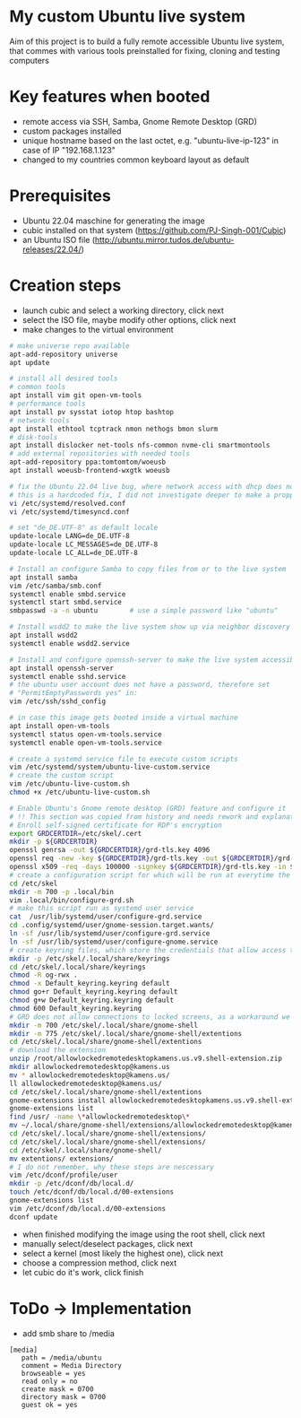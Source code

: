 # My custom Ubuntu live system
Aim of this project is to build a fully remote accessible Ubuntu live system, that commes with various tools preinstalled for fixing, cloning and testing computers

# Key features when booted
- remote access via SSH, Samba, Gnome Remote Desktop (GRD)
- custom packages installed
- unique hostname based on the last octet, e.g. "ubuntu-live-ip-123" in case of IP "192.168.1.123"
- changed to my countries common keyboard layout as default

# Prerequisites
- Ubuntu 22.04 maschine for generating the image
- cubic installed on that system (https://github.com/PJ-Singh-001/Cubic)
- an Ubuntu ISO file (http://ubuntu.mirror.tudos.de/ubuntu-releases/22.04/)

# Creation steps
- launch cubic and select a working directory, click next
- select the ISO file, maybe modify other options, click next
- make changes to the virtual environment
```bash
# make universe repo available
apt-add-repository universe
apt update

# install all desired tools
# common tools
apt install vim git open-vm-tools
# performance tools
apt install pv sysstat iotop htop bashtop 
# network tools
apt install ethtool tcptrack nmon nethogs bmon slurm
# disk-tools
apt install dislocker net-tools nfs-common nvme-cli smartmontools     
# add external repositories with needed tools
apt-add-repository ppa:tomtomtom/woeusb
apt install woeusb-frontend-wxgtk woeusb

# fix the Ubuntu 22.04 live bug, where network access with dhcp does not work out of the box
# this is a hardcoded fix, I did not investigate deeper to make a propper change
vi /etc/systemd/resolved.conf
vi /etc/systemd/timesyncd.conf

# set "de_DE.UTF-8" as default locale
update-locale LANG=de_DE.UTF-8
update-locale LC_MESSAGES=de_DE.UTF-8
update-locale LC_ALL=de_DE.UTF-8

# Install an configure Samba to copy files from or to the live system
apt install samba
vim /etc/samba/smb.conf
systemctl enable smbd.service
systemctl start smbd.service
smbpasswd -a -n ubuntu        # use a simple password like "ubuntu"

# Install wsdd2 to make the live system show up via neighbor discovery
apt install wsdd2
systemctl enable wsdd2.service

# Install and configure openssh-server to make the live system accessible through ssh
apt install openssh-server
systemctl enable sshd.service
# the ubuntu user account does not have a password, therefore set
# "PermitEmptyPasswords yes" in:
vim /etc/ssh/sshd_config

# in case this image gets booted inside a virtual machine
apt install open-vm-tools
systemctl status open-vm-tools.service
systemctl enable open-vm-tools.service

# create a systemd service file to execute custom scripts
vim /etc/systemd/system/ubuntu-live-custom.service
# create the custom script
vim /etc/ubuntu-live-custom.sh
chmod +x /etc/ubuntu-live-custom.sh

# Enable Ubuntu's Gnome remote desktop (GRD) feature and configure it
# !! This section was copied from history and needs rework and explanations !!
# Enroll self-signed certificate for RDP's encryption
export GRDCERTDIR=/etc/skel/.cert
mkdir -p ${GRDCERTDIR}
openssl genrsa -out ${GRDCERTDIR}/grd-tls.key 4096
openssl req -new -key ${GRDCERTDIR}/grd-tls.key -out ${GRDCERTDIR}/grd-tls.csr -subj "/C=DE/ST=Private/L=Home/O=Family/OU=IT Department/CN=ubuntu-live"
openssl x509 -req -days 100000 -signkey ${GRDCERTDIR}/grd-tls.key -in ${GRDCERTDIR}/grd-tls.csr -out ${GRDCERTDIR}/grd-tls.crt
# create a configuration script for which will be run at everytime the live system is booted
cd /etc/skel
mkdir -m 700 -p .local/bin
vim .local/bin/configure-grd.sh
# make this script run as systemd user service
cat  /usr/lib/systemd/user/configure-grd.service
cd .config/systemd/user/gnome-session.target.wants/
ln -sf /usr/lib/systemd/user/configure-grd.service
ln -sf /usr/lib/systemd/user/configure-gnome.service
# create keyring files, which store the credentials that allow access to GRD
mkdir -p /etc/skel/.local/share/keyrings
cd /etc/skel/.local/share/keyrings
chmod -R og-rwx .
chmod -x Default_keyring.keyring default 
chmod go+r Default_keyring.keyring default 
chmod g+w Default_keyring.keyring default 
chmod 600 Default_keyring.keyring
# GRD does not allow connections to locked screens, as a workaround we can install an extension:
mkdir -m 700 /etc/skel/.local/share/gnome-shell
mkdir -m 775 /etc/skel/.local/share/gnome-shell/extentions
cd /etc/skel/.local/share/gnome-shell/extentions
# download the extension
unzip /root/allowlockedremotedesktopkamens.us.v9.shell-extension.zip 
mkdir allowlockedremotedesktop@kamens.us
mv * allowlockedremotedesktop@kamens.us/
ll allowlockedremotedesktop@kamens.us/
cd /etc/skel/.local/share/gnome-shell/extentions
gnome-extensions install allowlockedremotedesktopkamens.us.v9.shell-extension.zip 
gnome-extensions list
find /usr/ -name \*allowlockedremotedesktop\*
mv ~/.local/share/gnome-shell/extensions/allowlockedremotedesktop@kamens.us /usr/share/gnome-shell/extensions/
cd /etc/skel/.local/share/gnome-shell/extensions/
cd /etc/skel/.local/share/gnome-shell/extensions/
cd /etc/skel/.local/share/gnome-shell/
mv extentions/ extensions/
# I do not remember, why these steps are nescessary
vim /etc/dconf/profile/user
mkdir -p /etc/dconf/db/local.d/
touch /etc/dconf/db/local.d/00-extensions
gnome-extensions list
vim /etc/dconf/db/local.d/00-extensions
dconf update
```
- when finished modifying the image using the root shell, click next
- manually select/deselect packages, click next
- select a kernel (most likely the highest one), click next
- choose a compression method, click next
- let cubic do it's work, click finish

# ToDo -> Implementation
- add smb share to /media
```
[media]
   path = /media/ubuntu
   comment = Media Directory
   browseable = yes
   read only = no
   create mask = 0700
   directory mask = 0700
   guest ok = yes
```
